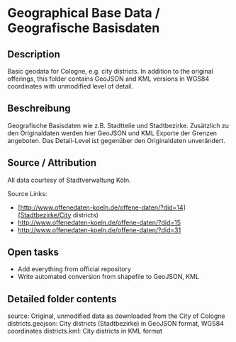Geographical Base Data / Geografische Basisdaten
================================================

## Description

Basic geodata for Cologne, e.g. city districts. In addition to the original offerings,
this folder contains GeoJSON and KML versions in WGS84 coordinates with unmodified level
of detail.


## Beschreibung

Geografische Basisdaten wie z.B. Stadtteile und Stadtbezirke. Zusätzlich zu den Originaldaten
werden hier GeoJSON und KML Exporte der Grenzen angeboten. Das Detail-Level ist gegenüber
den Originaldaten unverändert.


## Source / Attribution

All data courtesy of Stadtverwaltung Köln.

Source Links:

* [http://www.offenedaten-koeln.de/offene-daten/?did=14](Stadtbezirke/City districts)
* http://www.offenedaten-koeln.de/offene-daten/?did=15
* http://www.offenedaten-koeln.de/offene-daten/?did=31


## Open tasks

* Add everything from official repository
* Write automated conversion from shapefile to GeoJSON, KML


## Detailed folder contents

source: Original, unmodified data as downloaded from the City of Cologne
districts.geojson: City districts (Stadtbezirke) in GeoJSON format, WGS84 coordinates
districts.kml: City districts in KML format
